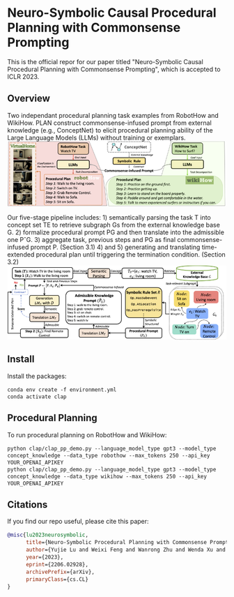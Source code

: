 # Neuro-Symbolic Causal Procedural Planning with Commonsense Prompting

This is the official repor for our paper titled "Neuro-Symbolic Causal Procedural Planning with Commonsense Prompting", which is accepted to ICLR 2023.

## Overview
Two independant procedural planning task examples from RobotHow and WikiHow. PLAN construct commonsense-infused prompt from external knowledge (e.g., ConceptNet) to elicit procedural planning ability of the Large Language Models (LLMs) without training or exemplars.
<img src="./doc/new_teaser.png" width="1024px"></img>

Our five-stage pipeline includes: 1) semantically parsing the task T into concept set TE to retrieve subgraph Gs from the external knowledge base G. 2) formalize procedural prompt PG and then translate into the admissible one PˆG. 3) aggregate task, previous steps and PG as final commonsense-infused prompt P. (Section 3.1) 4) and 5) generating and translating time-extended procedural plan until triggering the termination condition. (Section 3.2)
<img src="./doc/CLAP_overview.png" width="1024px"></img>

## Install
Install the packages:
```
conda env create -f environment.yml
conda activate clap
```

## Procedural Planning
To run procedural planning on RobotHow and WikiHow:
```
python clap/clap_pp_demo.py --language_model_type gpt3 --model_type concept_knowledge --data_type robothow --max_tokens 250 --api_key YOUR_OPENAI_APIKEY
python clap/clap_pp_demo.py --language_model_type gpt3 --model_type concept_knowledge --data_type wikihow --max_tokens 250 --api_key YOUR_OPENAI_APIKEY
```

## Citations
If you find our repo useful, please cite this paper:
```bibtex
@misc{lu2023neurosymbolic,
      title={Neuro-Symbolic Procedural Planning with Commonsense Prompting}, 
      author={Yujie Lu and Weixi Feng and Wanrong Zhu and Wenda Xu and Xin Eric Wang and Miguel Eckstein and William Yang Wang},
      year={2023},
      eprint={2206.02928},
      archivePrefix={arXiv},
      primaryClass={cs.CL}
}
```